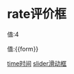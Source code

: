 rate评价框
=======

值:4  

<el-row :span="24">
  <el-col :span="6">
    值:{{form}}<br/>
    <avue-rate v-model="form"></avue-rate>
  </el-col>
</el-row>
<script>
export default {
  data() {
    return {
      form: 4
    }
  }
}
</script>

[time时间](https://v2.avuejs.com/component/time/) [slider滑动框](https://v2.avuejs.com/component/slider/)
